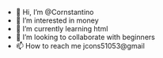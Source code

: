 - 👋 Hi, I’m @Cornstantino
- 👀 I’m interested in money
- 🌱 I’m currently learning html
- 💞️ I’m looking to collaborate with beginners  
- 📫 How to reach me jcons51053@gmail

<!---
Cornstantino/Cornstantino is a ✨ special ✨ repository because its `README.md` (this file) appears on your GitHub profile.
You can click the Preview link to take a look at your changes.
--->
